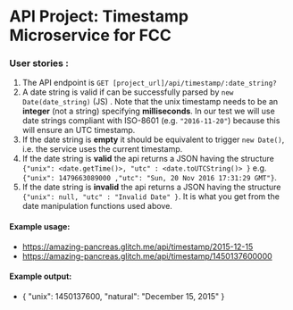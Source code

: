 
# API Project: Timestamp Microservice for FCC

### User stories :

1. The API endpoint is `GET [project_url]/api/timestamp/:date_string?`
2. A date string is valid if can be successfully parsed by `new Date(date_string)` (JS) . Note that the unix timestamp needs to be an **integer** (not a string) specifying **milliseconds**. In our test we will use date strings compliant with ISO-8601 (e.g. `"2016-11-20"`) because this will ensure an UTC timestamp.
3. If the date string is **empty** it should be equivalent to trigger `new Date()`, i.e. the service uses the current timestamp.
4. If the date string is **valid** the api returns a JSON having the structure 
`{"unix": <date.getTime()>, "utc" : <date.toUTCString()> }`
e.g. `{"unix": 1479663089000 ,"utc": "Sun, 20 Nov 2016 17:31:29 GMT"}`.
5. If the date string is **invalid** the api returns a JSON having the structure `{"unix": null, "utc" : "Invalid Date" }`. It is what you get from the date manipulation functions used above.

#### Example usage:
* https://amazing-pancreas.glitch.me/api/timestamp/2015-12-15
* https://amazing-pancreas.glitch.me/api/timestamp/1450137600000

#### Example output:
* { "unix": 1450137600, "natural": "December 15, 2015" }
